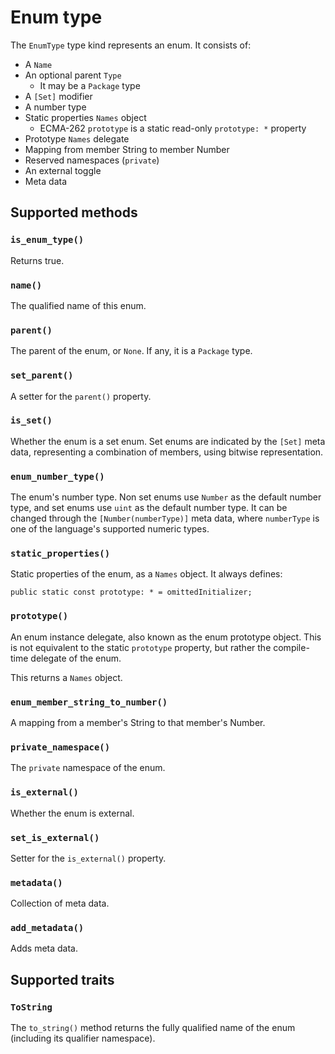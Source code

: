# Enum type

The `EnumType` type kind represents an enum. It consists of:

* A `Name`
* An optional parent `Type`
  * It may be a `Package` type
* A `[Set]` modifier
* A number type
* Static properties `Names` object
  * ECMA-262 `prototype` is a static read-only `prototype: *` property
* Prototype `Names` delegate
* Mapping from member String to member Number
* Reserved namespaces (`private`)
* An external toggle
* Meta data

## Supported methods

### `is_enum_type()`

Returns true.

### `name()`

The qualified name of this enum.

### `parent()`

The parent of the enum, or `None`. If any, it is a `Package` type.

### `set_parent()`

A setter for the `parent()` property.

### `is_set()`

Whether the enum is a set enum. Set enums are indicated by the `[Set]` meta data, representing a combination of members, using bitwise representation.

### `enum_number_type()`

The enum's number type. Non set enums use `Number` as the default number type, and set enums use `uint` as the default number type. It can be changed through the `[Number(numberType)]` meta data, where `numberType` is one of the language's supported numeric types.

### `static_properties()`

Static properties of the enum, as a `Names` object. It always defines:

```as3
public static const prototype: * = omittedInitializer;
```

### `prototype()`

An enum instance delegate, also known as the enum prototype object. This is not equivalent to the static `prototype` property, but rather the compile-time delegate of the enum.

This returns a `Names` object.

### `enum_member_string_to_number()`

A mapping from a member's String to that member's Number.

### `private_namespace()`

The `private` namespace of the enum.

### `is_external()`

Whether the enum is external.

### `set_is_external()`

Setter for the `is_external()` property.

### `metadata()`

Collection of meta data.

### `add_metadata()`

Adds meta data.

## Supported traits

### `ToString`

The `to_string()` method returns the fully qualified name of the enum (including its qualifier namespace).